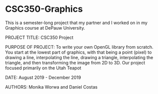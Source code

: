 # CSC350-Graphics
This is a semester-long project that my partner and I worked on in my Graphics course at DePauw University.

PROJECT TITLE: CSC350 Project

PURPOSE OF PROJECT: To write your own OpenGL library from scratch. You start at the lowest part of graphics, 
with that being a point (pixel) to drawing a line, interpolating the line, drawing a triangle, interpolating the 
triangle, and then transforming the image from 2D to 3D. Our project focused primarily on the Utah Teapot

DATE: August 2019 - December 2019

AUTHORS: Monika Worwa and Daniel Costas
